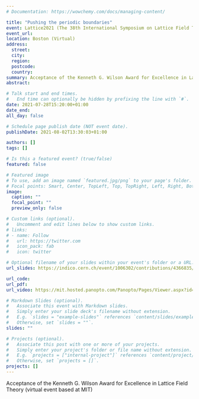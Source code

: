 ```yaml
---
# Documentation: https://wowchemy.com/docs/managing-content/

title: "Pushing the periodic boundaries"
event: Lattice2021 (The 38th International Symposium on Lattice Field Theory)
event_url:
location: Boston (Virtual)
address:
  street:
  city:
  region:
  postcode:
  country:
summary: Acceptance of the Kenneth G. Wilson Award for Excellence in Lattice Field Theory (virtual event based at MIT)
abstract:

# Talk start and end times.
#   End time can optionally be hidden by prefixing the line with `#`.
date: 2021-07-28T15:20:00+01:00
date_end:
all_day: false

# Schedule page publish date (NOT event date).
publishDate: 2021-08-02T13:30:03+01:00

authors: []
tags: []

# Is this a featured event? (true/false)
featured: false

# Featured image
# To use, add an image named `featured.jpg/png` to your page's folder.
# Focal points: Smart, Center, TopLeft, Top, TopRight, Left, Right, BottomLeft, Bottom, BottomRight.
image:
  caption: ""
  focal_point: ""
  preview_only: false

# Custom links (optional).
#   Uncomment and edit lines below to show custom links.
# links:
# - name: Follow
#   url: https://twitter.com
#   icon_pack: fab
#   icon: twitter

# Optional filename of your slides within your event's folder or a URL.
url_slides: https://indico.cern.ch/event/1006302/contributions/4366835/attachments/2288992/3891998/Hansen_Slides.pdf

url_code:
url_pdf:
url_video: https://mit.hosted.panopto.com/Panopto/Pages/Viewer.aspx?id=8e16a6e3-afbe-4695-8146-ad7301013080

# Markdown Slides (optional).
#   Associate this event with Markdown slides.
#   Simply enter your slide deck's filename without extension.
#   E.g. `slides = "example-slides"` references `content/slides/example-slides.md`.
#   Otherwise, set `slides = ""`.
slides: ""

# Projects (optional).
#   Associate this post with one or more of your projects.
#   Simply enter your project's folder or file name without extension.
#   E.g. `projects = ["internal-project"]` references `content/project/deep-learning/index.md`.
#   Otherwise, set `projects = []`.
projects: []
---
```

Acceptance of the Kenneth G. Wilson Award for Excellence in Lattice Field Theory (virtual event based at MIT)